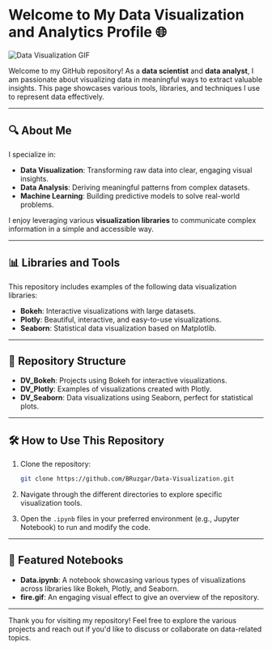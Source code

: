 # Welcome to My Data Visualization and Analytics Profile 🌐

![Data Visualization GIF](./BRuzgar/Data-Visualization/fire.gif)

Welcome to my GitHub repository! As a **data scientist** and **data analyst**, I am passionate about visualizing data in meaningful ways to extract valuable insights. This page showcases various tools, libraries, and techniques I use to represent data effectively.

---

## 🔍 About Me

I specialize in:
- **Data Visualization**: Transforming raw data into clear, engaging visual insights.
- **Data Analysis**: Deriving meaningful patterns from complex datasets.
- **Machine Learning**: Building predictive models to solve real-world problems.
  
I enjoy leveraging various **visualization libraries** to communicate complex information in a simple and accessible way.

---

## 📊 Libraries and Tools

This repository includes examples of the following data visualization libraries:

- **Bokeh**: Interactive visualizations with large datasets.
- **Plotly**: Beautiful, interactive, and easy-to-use visualizations.
- **Seaborn**: Statistical data visualization based on Matplotlib.

---

## 📁 Repository Structure

- **DV_Bokeh**: Projects using Bokeh for interactive visualizations.
- **DV_Plotly**: Examples of visualizations created with Plotly.
- **DV_Seaborn**: Data visualizations using Seaborn, perfect for statistical plots.

---

## 🛠 How to Use This Repository

1. Clone the repository:

    ```bash
    git clone https://github.com/BRuzgar/Data-Visualization.git
    ```

2. Navigate through the different directories to explore specific visualization tools.
   
3. Open the `.ipynb` files in your preferred environment (e.g., Jupyter Notebook) to run and modify the code.

---

## 📂 Featured Notebooks

- **Data.ipynb**: A notebook showcasing various types of visualizations across libraries like Bokeh, Plotly, and Seaborn.  
- **fire.gif**: An engaging visual effect to give an overview of the repository.

---

Thank you for visiting my repository! Feel free to explore the various projects and reach out if you'd like to discuss or collaborate on data-related topics.
